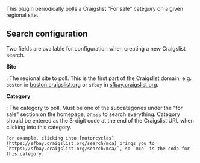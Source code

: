This plugin periodically polls a Craigslist "For sale" category on a given regional site.

## Search configuration

Two fields are available for configuration when creating a new Craigslist search.

**Site**

: The regional site to poll. This is the first part of the Craigslist domain, e.g. `boston` in [boston.craigslist.org](https://boston.craigslist.org) or `sfbay` in [sfbay.craigslist.org](https://sfbay.craigslist.org).

**Category**

: The category to poll. Must be one of the subcategories under the "for sale" section on the homepage, or `sss` to search everything. Category should be entered as the 3-digit code at the end of the Craigslist URL when clicking into this category.

    For example, clicking into [motorcycles](https://sfbay.craigslist.org/search/mca) brings you to `https://sfbay.craigslist.org/search/mca/`, so `mca` is the code for this category.

